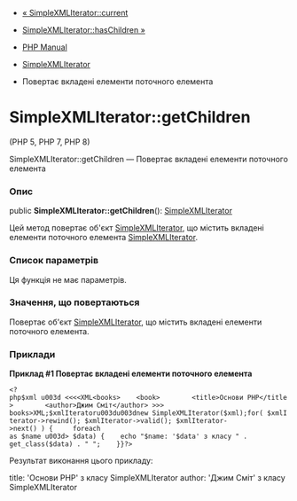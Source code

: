 - [« SimpleXMLIterator::current](simplexmliterator.current.md)
- [SimpleXMLIterator::hasChildren
»](simplexmliterator.haschildren.md)

- [PHP Manual](index.md)
- [SimpleXMLIterator](class.simplexmliterator.md)
- Повертає вкладені елементи поточного елемента

# SimpleXMLIterator::getChildren

(PHP 5, PHP 7, PHP 8)

SimpleXMLIterator::getChildren — Повертає вкладені елементи поточного
елемента

### Опис

public **SimpleXMLIterator::getChildren**():
[SimpleXMLIterator](class.simplexmliterator.md)

Цей метод повертає об'єкт
[SimpleXMLIterator](class.simplexmliterator.md), що містить вкладені
елементи поточного елемента
[SimpleXMLIterator](class.simplexmliterator.md).

### Список параметрів

Ця функція не має параметрів.

### Значення, що повертаються

Повертає об'єкт [SimpleXMLIterator](class.simplexmliterator.md),
що містить вкладені елементи поточного елемента.

### Приклади

**Приклад #1 Повертає вкладені елементи поточного елемента**

`<?php$xml u003d <<<<XML<books>    <book>        <title>Основи PHP</title>        <author>Джим Сміт</author> >>> books>XML;$xmlIteratoru003du003dnew SimpleXMLIterator($xml);for( $xmlIterator->rewind(); $xmlIterator->valid(); $xmlIterator->next() ) {     foreach as $name u003d> $data) {    echo "$name: '$data' з класу " . get_class($data) . "
";    }}?> `

Результат виконання цього прикладу:

title: 'Основи PHP' з класу SimpleXMLIterator
author: 'Джим Сміт' з класу SimpleXMLIterator
